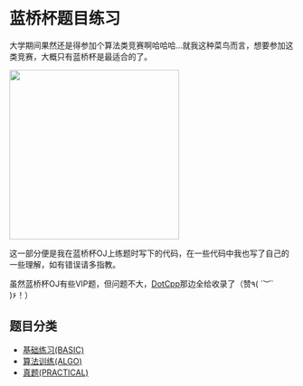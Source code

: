 # 蓝桥杯题目练习

大学期间果然还是得参加个算法类竞赛啊哈哈哈...就我这种菜鸟而言，想要参加这类竞赛，大概只有蓝桥杯是最适合的了。  

<img src="https://raw.githubusercontent.com/cat-note/bottleassets/main/img/%E5%B0%8F%E5%AD%A4%E7%8B%AC%E5%B0%B4%E5%B0%AC%E8%80%8C%E5%8F%88%E4%B8%8D%E5%A4%B1%E7%A4%BC%E8%B2%8C%E7%9A%84%E7%AC%91%E5%AE%B9-2022-11-09.gif" width="300px"></img>

这一部分便是我在蓝桥杯OJ上练题时写下的代码，在一些代码中我也写了自己的一些理解，如有错误请多指教。  

虽然蓝桥杯OJ有些VIP题，但问题不大，[DotCpp](https://www.dotcpp.com/oj/problemset.php?search=vip)那边全给收录了（赞٩( ´︶` )۶！）  

## 题目分类

- [基础练习(BASIC)](./BASIC#readme)  
- [算法训练(ALGO)](./ALGO#readme)  
- [真题(PRACTICAL)](./PRACTICAL#readme)  